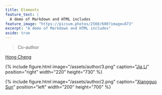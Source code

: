 ```yaml
---
title: Elements
feature_text: |
  A demo of Markdown and HTML includes
feature_image: "https://picsum.photos/2560/600?image=873"
excerpt: "A demo of Markdown and HTML includes"
aside: true
---
```






> Co-author




[Hong Cheng](https://www1.se.cuhk.edu.hk/~hcheng/)

{% include figure.html image="/assets/author/3.png" caption="[Jia Li](https://sites.google.com/view/lijia)" position="right" width="220" height="730" %}

{% include figure.html image="/assets/author/2.png" caption="[Xiangguo Sun](https://xgsun.mysxl.cn/)" position="left" width="200" height="700" %}

